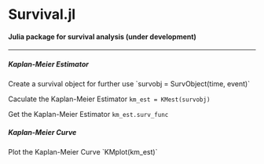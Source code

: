 # Survival.jl
<body>
<h4>Julia package for survival analysis (under development)	</h4>

---
<h5>Kaplan-Meier Estimator</h5>
<a>Create a survival object for further use </a>
`survobj = SurvObject(time, event)`

Caculate the Kaplan-Meier Estimator
`km_est = KMest(survobj)`

Get the Kaplan-Meier Estimator
`km_est.surv_func`

<h5>Kaplan-Meier Curve</h5>
Plot the Kaplan-Meier Curve
`KMplot(km_est)`
</body>
